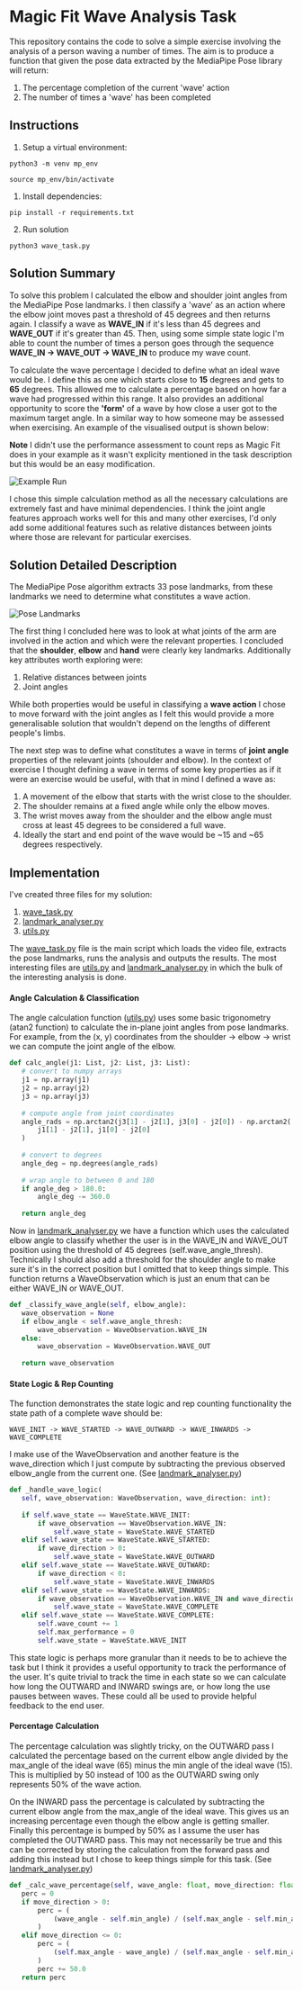 # Magic Fit Wave Analysis Task

This repository contains the code to solve a simple exercise involving the analysis of a person waving a number of times. The aim is to produce a function that given the pose data extracted by the MediaPipe Pose library will return:

1. The percentage completion of the current 'wave' action
2. The number of times a 'wave' has been completed

## Instructions

1. Setup a virtual environment:

```
python3 -m venv mp_env 
```

```
source mp_env/bin/activate
```

1. Install dependencies:

```
pip install -r requirements.txt
```

2. Run solution

```
python3 wave_task.py
```

## Solution Summary

To solve this problem I calculated the elbow and shoulder joint angles from the MediaPipe Pose landmarks. I then classify a 'wave' as an action where the elbow joint moves past a threshold of 45 degrees and then returns again. I classify a wave as **WAVE_IN** if it's less than 45 degrees and **WAVE_OUT** if it's greater than 45. Then, using some simple state logic I'm able to count the number of times a person goes through the sequence **WAVE_IN -> WAVE_OUT -> WAVE_IN** to produce my wave count.

To calculate the wave percentage I decided to define what an ideal wave would be. I define this as one which starts close to **15** degrees and gets to **65** degrees. This allowed me to calculate a percentage based on how far a wave had progressed within this range. It also provides an additional opportunity to score the **'form'** of a wave by how close a user got to the maximum target angle. In a similar way to how someone may be assessed when exercising. An example of the visualised output is shown below:

**Note** I didn't use the performance assessment to count reps as Magic Fit does in your example as it wasn't explicity mentioned in the task description but this would be an easy modification.

![Example Run](images/example_run.gif)

I chose this simple calculation method as all the necessary calculations are extremely fast and have minimal dependencies. I think the joint angle features approach works well for this and many other exercises, I'd only add some additional features such as relative distances between joints where those are relevant for particular exercises.

## Solution Detailed Description

The MediaPipe Pose algorithm extracts 33 pose landmarks, from these landmarks we need to determine what constitutes a wave action.

![Pose Landmarks](images/mp_pose.png)

The first thing I concluded here was to look at what joints of the arm are involved in the action and which were the relevant properties. I concluded that the **shoulder**, **elbow** and **hand** were clearly key landmarks. Additionally key attributes worth exploring were:

1. Relative distances between joints
2. Joint angles

While both properties would be useful in classifying a **wave action** I chose to move forward with the joint angles as I felt this would provide a more generalisable solution that wouldn't depend on the lengths of different people's limbs.

The next step was to define what constitutes a wave in terms of **joint angle** properties of the relevant joints (shoulder and elbow). In the context of exercise I thought defining a wave in terms of some key properties as if it were an exercise would be useful, with that in mind I defined a wave as:

1. A movement of the elbow that starts with the wrist close to the shoulder.
2. The shoulder remains at a fixed angle while only the elbow moves.
3. The wrist moves away from the shoulder and the elbow angle must cross at least 45 degrees to be considered a full wave.
4. Ideally the start and end point of the wave would be ~15 and ~65 degrees respectively.

## Implementation

I've created three files for my solution:

1. [wave_task.py](wave_task.py)
2. [landmark_analyser.py](landmark_analyser.py)
3. [utils.py](utils.py)

The [wave_task.py](wave_task.py) file is the main script which loads the video file, extracts the pose landmarks, runs the analysis and outputs the results. The most interesting files are [utils.py](utils.py) and  [landmark_analyser.py](landmark_analyser.py) in which the bulk of the interesting analysis is done.

#### Angle Calculation & Classification

The angle calculation function ([utils.py](utils.py)) uses some basic trigonometry (atan2 function) to calculate the in-plane joint angles from pose landmarks. For example, from the (x, y) coordinates from the shoulder -> elbow -> wrist we can compute the joint angle of the elbow.

```python
def calc_angle(j1: List, j2: List, j3: List):
   # convert to numpy arrays
   j1 = np.array(j1)
   j2 = np.array(j2)
   j3 = np.array(j3)
 
   # compute angle from joint coordinates
   angle_rads = np.arctan2(j3[1] - j2[1], j3[0] - j2[0]) - np.arctan2(
       j1[1] - j2[1], j1[0] - j2[0]
   )
 
   # convert to degrees
   angle_deg = np.degrees(angle_rads)
 
   # wrap angle to between 0 and 180
   if angle_deg > 180.0:
       angle_deg -= 360.0
 
   return angle_deg
```

Now in [landmark_analyser.py](landmark_analyser.py) we have a function which uses the calculated elbow angle to classify whether the user is in the WAVE_IN and WAVE_OUT position using the threshold of 45 degrees (self.wave_angle_thresh). Technically I should also add a threshold for the shoulder angle to make sure it's in the correct position but I omitted that to keep things simple. This function returns a WaveObservation which is just an enum that can be either WAVE_IN or WAVE_OUT.

```python
def _classify_wave_angle(self, elbow_angle):
   wave_observation = None
   if elbow_angle < self.wave_angle_thresh:
       wave_observation = WaveObservation.WAVE_IN
   else:
       wave_observation = WaveObservation.WAVE_OUT
 
   return wave_observation
```

#### State Logic & Rep Counting

The function demonstrates the state logic and rep counting functionality the state path of a complete wave should be:

```
WAVE_INIT -> WAVE_STARTED -> WAVE_OUTWARD -> WAVE_INWARDS -> WAVE_COMPLETE
```

I make use of the WaveObservation and another feature is the wave_direction which I just compute by subtracting the previous observed elbow_angle from the current one. (See [landmark_analyser.py](landmark_analyser.py))

```python
def _handle_wave_logic(
   self, wave_observation: WaveObservation, wave_direction: int):
  
   if self.wave_state == WaveState.WAVE_INIT:
       if wave_observation == WaveObservation.WAVE_IN:
           self.wave_state = WaveState.WAVE_STARTED
   elif self.wave_state == WaveState.WAVE_STARTED:
       if wave_direction > 0:
           self.wave_state = WaveState.WAVE_OUTWARD
   elif self.wave_state == WaveState.WAVE_OUTWARD:
       if wave_direction < 0:
           self.wave_state = WaveState.WAVE_INWARDS
   elif self.wave_state == WaveState.WAVE_INWARDS:
       if wave_observation == WaveObservation.WAVE_IN and wave_direction == 0:
           self.wave_state = WaveState.WAVE_COMPLETE
   elif self.wave_state == WaveState.WAVE_COMPLETE:
       self.wave_count += 1
       self.max_performance = 0
       self.wave_state = WaveState.WAVE_INIT
```

This state logic is perhaps more granular than it needs to be to achieve the task but I think it provides a useful opportunity to track the performance of the user. It's quite trivial to track the time in each state so we can calculate how long the OUTWARD and INWARD swings are, or how long the use pauses between waves. These could all be used to provide helpful feedback to the end user.

#### Percentage Calculation

The percentage calculation was slightly tricky, on the OUTWARD pass I calculated the percentage based on the current elbow angle divided by the max_angle of the ideal wave (65) minus the min angle of the ideal wave (15). This is multiplied by 50 instead of 100 as the OUTWARD swing only represents 50% of the wave action.

On the INWARD pass the percentage is calculated by subtracting the current elbow angle from the max_angle of the ideal wave. This gives us an increasing percentage even though the elbow angle is getting smaller. Finally this percentage is bumped by 50% as I assume the user has completed the OUTWARD pass. This may not necessarily be true and this can be corrected by storing the calculation from the forward pass and adding this instead but I chose to keep things simple for this task. (See [landmark_analyser.py](landmark_analyser.py))

```python
def _calc_wave_percentage(self, wave_angle: float, move_direction: float) -> float:
   perc = 0
   if move_direction > 0:
       perc = (
           (wave_angle - self.min_angle) / (self.max_angle - self.min_angle) * 50.0
       )
   elif move_direction <= 0:
       perc = (
           (self.max_angle - wave_angle) / (self.max_angle - self.min_angle) * 50.0
       )
       perc += 50.0
   return perc
```
